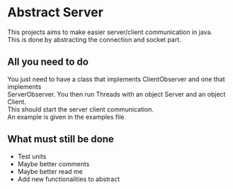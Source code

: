 # Abstract Server

This projects aims to make easier server/client communication in java. \
This is done by abstracting the connection and socket part.
## All you need to do
You just need to have a class that implements ClientObserver and one that implements \
ServerObserver. You then run Threads with an object Server and an object Client.\
This should start the server client communication.\
An example is given in the examples file.

## What must still be done
- Test units 
- Maybe better comments
- Maybe better read me
- Add new functionalities to abstract
